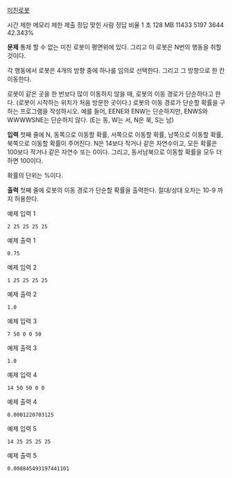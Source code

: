 [미친로봇](https://www.acmicpc.net/problem/1405)

시간 제한	메모리 제한	제출	정답	맞힌 사람	정답 비율
1 초	128 MB	11433	5197	3644	42.343%

**문제**
통제 할 수 없는 미친 로봇이 평면위에 있다. 그리고 이 로봇은 N번의 행동을 취할 것이다.

각 행동에서 로봇은 4개의 방향 중에 하나를 임의로 선택한다. 그리고 그 방향으로 한 칸 이동한다.

로봇이 같은 곳을 한 번보다 많이 이동하지 않을 때, 로봇의 이동 경로가 단순하다고 한다. (로봇이 시작하는 위치가 처음 방문한 곳이다.) 로봇의 이동 경로가 단순할 확률을 구하는 프로그램을 작성하시오. 예를 들어, EENE와 ENW는 단순하지만, ENWS와 WWWWSNE는 단순하지 않다. (E는 동, W는 서, N은 북, S는 남)

**입력**
첫째 줄에 N, 동쪽으로 이동할 확률, 서쪽으로 이동할 확률, 남쪽으로 이동할 확률, 북쪽으로 이동할 확률이 주어진다. N은 14보다 작거나 같은 자연수이고,  모든 확률은 100보다 작거나 같은 자연수 또는 0이다. 그리고, 동서남북으로 이동할 확률을 모두 더하면 100이다.

확률의 단위는 %이다.

**출력**
첫째 줄에 로봇의 이동 경로가 단순할 확률을 출력한다. 절대/상대 오차는 10-9 까지 허용한다.

예제 입력 1 
```
2 25 25 25 25
```
예제 출력 1 
```
0.75
```
예제 입력 2 
```
1 25 25 25 25
```
예제 출력 2 
```
1.0
```
예제 입력 3 
```
7 50 0 0 50
```
예제 출력 3 
```
1.0
```
예제 입력 4 
```
14 50 50 0 0
```
예제 출력 4 
```
0.0001220703125
```
예제 입력 5 
```
14 25 25 25 25
```
예제 출력 5 
```
0.008845493197441101
```
